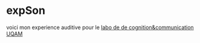 # expSon

voici mon experience auditive pour le [labo de de cognition&communication UQAM](https://cogcommtl.ca)
